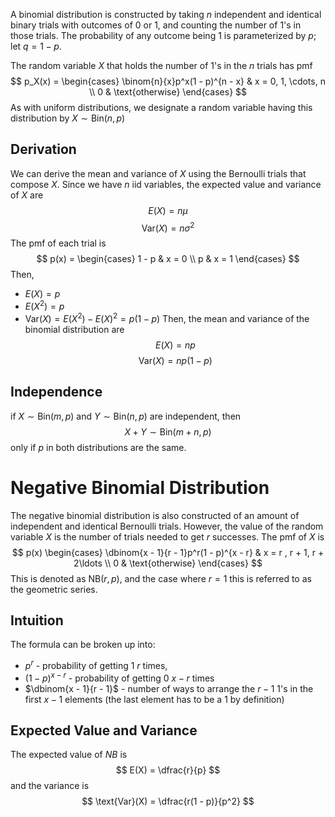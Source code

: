 A binomial distribution is constructed by taking $n$ independent and identical binary trials with outcomes of 0 or 1, and counting the number of 1's in those trials. The probability of any outcome being 1 is parameterized by $p$; let $q = 1 - p$.

The random variable $X$ that holds the number of 1's in the $n$ trials has pmf
$$
p_X(x) = \begin{cases}
\binom{n}{x}p^x(1 - p)^{n - x} & x = 0, 1, \cdots, n \\
0 & \text{otherwise}
\end{cases}
$$
As with uniform distributions, we designate a random variable having this distribution by $X \sim \text{Bin}(n, p)$
## Derivation
We can derive the mean and variance of $X$ using the Bernoulli trials that compose $X$. Since we have $n$ iid variables, the expected value and variance of $X$ are
$$
E(X) = n\mu
$$
$$
\text{Var}(X) = n\sigma^2
$$
The pmf of each trial is
$$
p(x) = \begin{cases}
1 - p & x = 0 \\
p & x = 1
\end{cases}
$$
Then,
- $E(X) = p$
- $E(X^2) = p$
- $\text{Var}(X) = E(X^2) - E(X)^2 = p(1 - p)$
Then, the mean and variance of the binomial distribution are
$$
E(X) = np
$$
$$
\text{Var}(X) = np(1 - p)
$$
## Independence
if $X \sim \text{Bin}(m, p)$ and $Y \sim \text{Bin}(n, p)$ are independent, then
$$
X + Y \sim \text{Bin}(m + n, p)
$$
only if $p$ in both distributions are the same.
# Negative Binomial Distribution
The negative binomial distribution is also constructed of an amount of independent and identical Bernoulli trials. However, the value of the random variable $X$ is the number of trials needed to get $r$ successes. The pmf of $X$ is
$$
p(x) \begin{cases}
\dbinom{x - 1}{r - 1}p^r(1 - p)^{x - r} & x = r , r + 1, r + 2\ldots \\
0 & \text{otherwise}
\end{cases}
$$
This is denoted as $\text{NB}(r, p)$, and the case where $r = 1$ this is referred to as the geometric series.
## Intuition
The formula can be broken up into:
- $p^r$ - probability of getting 1 $r$ times,
- $(1 - p)^{x - r}$ - probability of getting 0 $x - r$ times
- $\dbinom{x - 1}{r - 1}$ - number of ways to arrange the $r - 1$ 1's in the first $x - 1$ elements (the last element has to be a 1 by definition)
## Expected Value and Variance
The expected value of $NB$ is
$$
E(X) = \dfrac{r}{p}
$$
and the variance is
$$
\text{Var}(X) = \dfrac{r(1 - p)}{p^2}
$$

